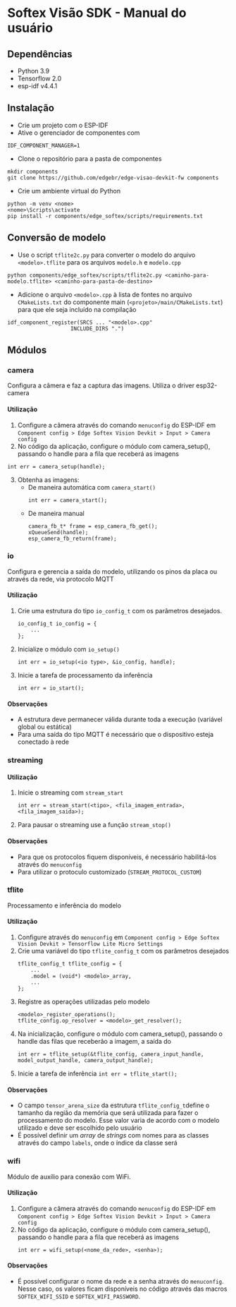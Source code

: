 ﻿# Softex Visão SDK - Manual do usuário
## Dependências
 * Python 3.9
 * Tensorflow 2.0
 * esp-idf v4.4.1
## Instalação
* Crie um projeto com o ESP-IDF
* Ative o gerenciador de componentes com 
```
IDF_COMPONENT_MANAGER=1
```
* Clone o repositório para a pasta de componentes
```
mkdir components
git clone https://github.com/edgebr/edge-visao-devkit-fw components
```

* Crie um ambiente virtual do Python
```
python -m venv <nome>
<nome>\Scripts\activate
pip install -r components/edge_softex/scripts/requirements.txt
```

## Conversão de modelo
* Use o script `tflite2c.py` para converter o modelo do arquivo `<modelo>.tflite` para os arquivos `modelo.h` e `modelo.cpp`
```
python components/edge_softex/scripts/tflite2c.py <caminho-para-modelo.tflite> <caminho-para-pasta-de-destino>
```
* Adicione o arquivo `<modelo>.cpp` à lista de fontes no arquivo `CMakeLists.txt` do componente main (`<projeto>/main/CMakeLists.txt`) para que ele seja incluído na compilação
```
idf_component_register(SRCS ... "<modelo>.cpp"  
                    INCLUDE_DIRS ".")
```
## Módulos
### camera
Configura a câmera e faz a captura das imagens. Utiliza o driver esp32-camera

#### Utilização
1. Configure a câmera através do comando `menuconfig` do ESP-IDF em 
```Component config > Edge Softex Vision Devkit > Input > Camera config```
2. No código da aplicação, configure o módulo com camera_setup(), passando o handle para a fila que receberá as imagens
```
int err = camera_setup(handle);
```
3. Obtenha as imagens:
	* De maneira automática com `camera_start()`
		```
		int err = camera_start(); 
		```
	* De maneira manual
		```
		camera_fb_t* frame = esp_camera_fb_get();
		xQueueSend(handle);
		esp_camera_fb_return(frame);
		```
### io
Configura e gerencia a saída do modelo, utilizando os pinos da placa ou através da rede, via protocolo MQTT

#### Utilização
1. Crie uma estrutura do tipo `io_config_t` com os parâmetros desejados. 
	```
	io_config_t io_config = {
		...
	};
	```
2. Inicialize o módulo com `io_setup()`
	```
	int err = io_setup(<io type>, &io_config, handle); 
	```
3. Inicie a tarefa de processamento da inferência
	```
	int err = io_start();
	``` 
#### Observações
* A estrutura deve permanecer válida durante toda a execução (variável global ou estática)
* Para uma saída do tipo MQTT é necessário que o dispositivo esteja conectado à rede

### streaming

#### Utilização
1. Inicie o streaming com `stream_start`
	```
	int err = stream_start(<tipo>, <fila_imagem_entrada>, <fila_imagem_saida>);
	```
2. Para pausar o streaming use a função `stream_stop()`

#### Observações
* Para que os protocolos fiquem disponíveis, é necessário habilitá-los através do `menuconfig`
* Para utilizar o protoculo customizado (`STREAM_PROTOCOL_CUSTOM`)

### tflite
Processamento e inferência do modelo

#### Utilização
1. Configure através do `menuconfig` em 
```Component config > Edge Softex Vision Devkit > Tensorflow Lite Micro Settings```
2. Crie uma variável do tipo `tflite_config_t` com os parâmetros desejados
	```
	tflite_config_t tflite_config = {
		...
		.model = (void*) <modelo>_array,
		...
	};
	```
3. Registre as operações utilizadas pelo modelo
	```
	<modelo>_register_operations();
	tflite_config.op_resolver = <modelo>_get_resolver();
	```
5. Na inicialização, configure o módulo com camera_setup(), passando o handle das filas que receberão a imagem, a saída do
	```
	int err = tflite_setup(&tflite_config, camera_input_handle, model_output_handle, camera_output_handle);
	```
6. Inicie a tarefa de inferência
		```
		int err = tflite_start(); 
		```
#### Observações
* O campo `tensor_arena_size` da estrutura `tflite_config_t`define o tamanho da região da memória que será utilizada para fazer o processamento do modelo. Esse valor varia de acordo com o modelo utilizado e deve ser escolhido pelo usuário
* É possível definir um *array* de *strings* com nomes para as classes através do campo `labels`, onde o índice da classe será 
		
### wifi

Módulo de auxílio para conexão com WiFi.

#### Utilização
1. Configure a câmera através do comando `menuconfig` do ESP-IDF em 
```Component config > Edge Softex Vision Devkit > Input > Camera config```
2. No código da aplicação, configure o módulo com camera_setup(), passando o handle para a fila que receberá as imagens
	```
	int err = wifi_setup(<nome_da_rede>, <senha>);
	```

#### Observações
* É possível configurar o nome da rede e a senha através do `menuconfig`. Nesse caso, os valores ficam disponíveis no código através das macros `SOFTEX_WIFI_SSID` e `SOFTEX_WIFI_PASSWORD`. 
